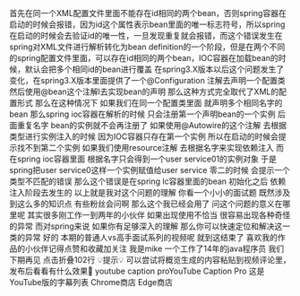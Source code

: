 首先在同一个XML配置文件里面不能存在id相同的两个bean，否则spring容器在启动的时候会报错，因为id这个属性表示bean里面的唯一标志符号，所以spring在启动的时候会去验证id的唯一性，一旦发现重复就会报错，而这个错误发生在spring对XML文件进行解析转化为bean definition的一个阶段，但是在两个不同的spring配置文件里面，可以存在id相同的两个bean，IOC容器在加载bean的时候，默认会把多个相同id的bean进行覆盖 
在spring3.X版本以后这个问题发生了变化，在spring3.X版本里面提供了一个@Configuration 注解去声明一个配置类 然后使用@bean这个注解l去实现bean的声明 那么这种方式完全取代了XML的配置形式 那么在这种情况下 如果我们在同一个配置类里面 就声明多个相同名字的bean 那么spring ioc容器在解析的时候 只会注册第一个声明bean的一个实例 后面重复名字 bean的实例就不会再注册了 
如果使用@Autowire的这个注解 去根据类型进行实例注入的时候 因为IOC容器只存在第一个实例 所以在启动的时候会提示找不到第二个实例 如果我们使用resource注解 去根据名字来实现依赖注入 而在spring ioc容器里面 根据名字只会得到一个user service01的实例对象 于是spring把user service0这样一个实例赋值给user service 零二的时候 会提示一个类型不匹配的错误 那么这个错误是在spring lc容器里面的bean 初始化之后 依赖注入阶段去发生的 以上就是我对这个问题的理解 你看一个小小的面试题 既然涉及到这么多的知识点 有些粉丝会问啊 那么这个我已经会用了 问这个问题的意义在哪里呢 其实很多刚工作一到两年的小伙伴 如果出现使用不恰当 很容易出现各种奇怪的异常 而对spring来说 如果你有足够深入的理解 那么你可以快速定位和解决这一类的异常 好的 本期的普通人vs高手面试系列的视频呢 就到这结束了 喜欢我的作品的小伙伴记得点赞和收藏加关注 我是mike 一个工作了14年的java程序员 我们下期再见 点击折叠102行 💡提示💡 可以尝试将概览生成的内容粘贴到视频评论里，发布后看看有什么效果🥳 youtube caption proYouTube Caption Pro 这是YouTube版的字幕列表 Chrome商店 Edge商店